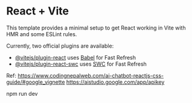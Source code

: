 # React + Vite

This template provides a minimal setup to get React working in Vite with HMR and some ESLint rules.

Currently, two official plugins are available:
      
- [@vitejs/plugin-react](https://github.com/vitejs/vite-plugin-react/blob/main/packages/plugin-react/README.md) uses [Babel](https://babeljs.io/) for Fast Refresh
- [@vitejs/plugin-react-swc](https://github.com/vitejs/vite-plugin-react-swc) uses [SWC](https://swc.rs/) for Fast Refresh


Ref:    https://www.codingnepalweb.com/ai-chatbot-reactjs-css-guide/#google_vignette
        https://aistudio.google.com/app/apikey

npm run dev

